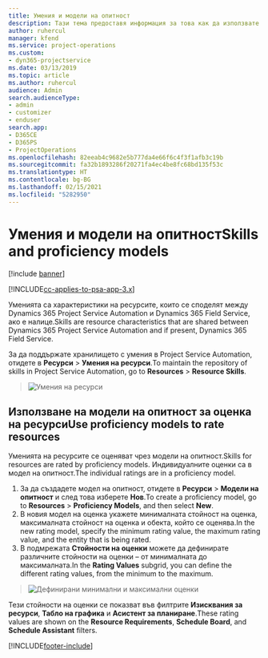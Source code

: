 ```yaml
---
title: Умения и модели на опитност
description: Тази тема предоставя информация за това как да използвате уменията и моделите на опитност.
author: ruhercul
manager: kfend
ms.service: project-operations
ms.custom:
- dyn365-projectservice
ms.date: 03/13/2019
ms.topic: article
ms.author: ruhercul
audience: Admin
search.audienceType:
- admin
- customizer
- enduser
search.app:
- D365CE
- D365PS
- ProjectOperations
ms.openlocfilehash: 82eeab4c9682e5b777da4e66f6c4f3f1afb3c19b
ms.sourcegitcommit: fa32b1893286f20271fa4ec4be8fc68bd135f53c
ms.translationtype: HT
ms.contentlocale: bg-BG
ms.lasthandoff: 02/15/2021
ms.locfileid: "5282950"
---
```

# <a name="skills-and-proficiency-models"></a><span data-ttu-id="d879d-103">Умения и модели на опитност</span><span class="sxs-lookup"><span data-stu-id="d879d-103">Skills and proficiency models</span></span>

[!include [banner](../includes/psa-now-project-operations.md)]

[!INCLUDE[cc-applies-to-psa-app-3.x](../includes/cc-applies-to-psa-app-3x.md)]

<span data-ttu-id="d879d-104">Уменията са характеристики на ресурсите, които се споделят между Dynamics 365 Project Service Automation и Dynamics 365 Field Service, ако е налице.</span><span class="sxs-lookup"><span data-stu-id="d879d-104">Skills are resource characteristics that are shared between Dynamics 365 Project Service Automation and if present, Dynamics 365 Field Service.</span></span> 

<span data-ttu-id="d879d-105">За да поддържате хранилището с умения в Project Service Automation, отидете в **Ресурси** \> **Умения на ресурси**.</span><span class="sxs-lookup"><span data-stu-id="d879d-105">To maintain the repository of skills in Project Service Automation, go to **Resources** \> **Resource Skills**.</span></span> 

> ![Умения на ресурси](media/Resource-Management-image84.png)

## <a name="use-proficiency-models-to-rate-resources"></a><span data-ttu-id="d879d-107">Използване на модели на опитност за оценка на ресурси</span><span class="sxs-lookup"><span data-stu-id="d879d-107">Use proficiency models to rate resources</span></span>

<span data-ttu-id="d879d-108">Уменията на ресурсите се оценяват чрез модели на опитност.</span><span class="sxs-lookup"><span data-stu-id="d879d-108">Skills for resources are rated by proficiency models.</span></span> <span data-ttu-id="d879d-109">Индивидуалните оценки са в модел на опитност.</span><span class="sxs-lookup"><span data-stu-id="d879d-109">The individual ratings are in a proficiency model.</span></span> 

1. <span data-ttu-id="d879d-110">За да създадете модел на опитност, отидете в **Ресурси** \> **Модели на опитност** и след това изберете **Нов**.</span><span class="sxs-lookup"><span data-stu-id="d879d-110">To create a proficiency model, go to **Resources** \> **Proficiency Models**, and then select **New**.</span></span>
2. <span data-ttu-id="d879d-111">В новия модел на оценка укажете минималната стойност на оценка, максималната стойност на оценка и обекта, който се оценява.</span><span class="sxs-lookup"><span data-stu-id="d879d-111">In the new rating model, specify the minimum rating value, the maximum rating value, and the entity that is being rated.</span></span>
3. <span data-ttu-id="d879d-112">В подмрежата **Стойности на оценки** можете да дефинирате различните стойности на оценки – от минималната до максималната.</span><span class="sxs-lookup"><span data-stu-id="d879d-112">In the **Rating Values** subgrid, you can define the different rating values, from the minimum to the maximum.</span></span>

> ![Дефинирани минимални и максимални оценки](media/Resource-Management-image85.png)

<span data-ttu-id="d879d-114">Тези стойности на оценки се показват във филтрите **Изисквания за ресурси**, **Табло на графика** и **Асистент за планиране**.</span><span class="sxs-lookup"><span data-stu-id="d879d-114">These rating values are shown on the **Resource Requirements**, **Schedule Board**, and **Schedule Assistant** filters.</span></span>


[!INCLUDE[footer-include](../includes/footer-banner.md)]